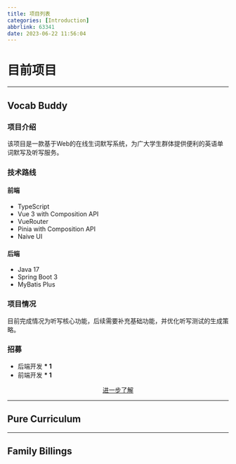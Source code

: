 ```yaml
---
title: 项目列表
categories: [Introduction]
abbrlink: 63341
date: 2023-06-22 11:56:04
---
```


# 目前项目

---

## Vocab Buddy

### 项目介绍

该项目是一款基于Web的在线生词默写系统，为广大学生群体提供便利的英语单词默写及听写服务。

### 技术路线

#### 前端

- TypeScript
- Vue 3 with Composition API
- VueRouter
- Pinia with Composition API
- Naive UI

#### 后端

- Java 17
- Spring Boot 3
- MyBatis Plus

### 项目情况

目前完成情况为听写核心功能，后续需要补充基础功能，并优化听写测试的生成策略。

### 招募

- 后端开发 **\* 1**
- 前端开发 **\* 1**

<center><a href="/5bcd5085/vocab-buddy/">进一步了解</a></center>

---

## Pure Curriculum

---

## Family Billings

